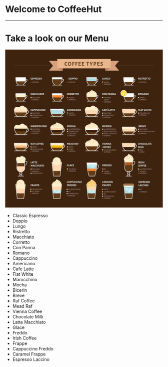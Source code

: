 # Welcome to CoffeeHut #
--------------------------------------------------------------
# Take a look on our Menu

   <img src="https://github.com/Moh2399/CoffeeHut_Frontend/blob/main/images/Coffee_menu.jpg?raw=true">

   * Classic Espresso
   * Doppio
   * Lungo
   * Ristretto
   * Macchiato
   * Corretto
   * Con Panna
   * Romano
   * Cappuccino
   * Americano
   * Cafe Latte
   * Flat White
   * Marocchino
   * Mocha
   * Bicerin
   * Breve
   * Raf Coffee
   * Mead Raf
   * Vienna Coffee
   * Chocolate Milk
   * Latte Macchiato
   * Glace
   * Freddo
   * Irish Coffee
   * Frappe
   * Cappuccino Freddo
   * Caramel Frappe
   * Espresoo Laccino